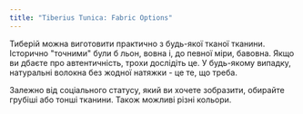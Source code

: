 ```yaml
---
title: "Tiberius Tunica: Fabric Options"
---
```


Тиберій можна виготовити практично з будь-якої тканої тканини. Історично "точними" були б льон, вовна і, до певної міри, бавовна. Якщо ви дбаєте про автентичність, трохи дослідіть це. У будь-якому випадку, натуральні волокна без жодної натяжки - це те, що треба.

Залежно від соціального статусу, який ви хочете зобразити, обирайте грубіші або тонші тканини. Також можливі різні кольори.
